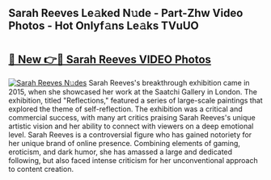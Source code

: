 ## Sarah Reeves Le𝚊ked N𝚞de - Part-Zhw Video Photos - Hot Onlyf𝚊ns Le𝚊ks TVuUO

# <h2><a href="http://ab55089.deff.icu/?id=Sarah+Reeves">🔗 New 👉🔴 Sarah Reeves VIDEO Photos</a></h2>

[![Sarah Reeves N𝚞des](https://i.imgur.com/rIISA9y.gif)](http://ab55089.deff.icu/?id=Sarah+Reeves)
Sarah Reeves's breakthrough exhibition came in 2015, when she showcased her work at the Saatchi Gallery in London. The exhibition, titled "Reflections," featured a series of large-scale paintings that explored the theme of self-reflection. The exhibition was a critical and commercial success, with many art critics praising Sarah Reeves's unique artistic vision and her ability to connect with viewers on a deep emotional level. Sarah Reeves is a controversial figure who has gained notoriety for her unique brand of online presence. Combining elements of gaming, eroticism, and dark humor, she has amassed a large and dedicated following, but also faced intense criticism for her unconventional approach to content creation.
